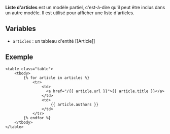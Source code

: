 **Liste d'articles** est un modèle partiel, c'est-à-dire qu'il peut être inclus dans un autre modèle. Il est utilisé pour afficher une liste d'articles.

## Variables

* `articles` : un tableau d'entité [[Article]] 

## Exemple

```twig
<table class="table">
    <tbody>
        {% for article in articles %}
            <tr>
                <td>
                  <a href="/{{ article.url }}">{{ article.title }}</a>
                </td>
                <td>
                	{{ article.authors }}
                </td>
            </tr>
        {% endfor %}
    </tbody>
</table>
```